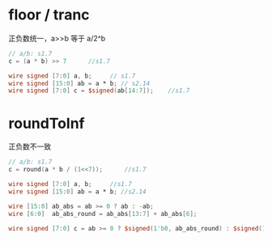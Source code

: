 
# floor / tranc
正负数统一，a>>b 等于 a/2^b

```c
// a/b: s1.7
c = (a * b) >> 7      //s1.7
```

```verilog
wire signed [7:0] a, b;     // s1.7
wire signed [15:0] ab = a * b; // s2.14
wire signed [7:0] c = $signed(ab[14:7]);    //s1.7
```

# roundToInf
正负数不一致

```c
// a/b: s1.7
c = round(a * b / (1<<7));      //s1.7
```

```verilog
wire signed [7:0] a, b;     //s1.7
wire signed [15:0] ab = a * b; //s2.14

wire [15:0] ab_abs = ab >= 0 ? ab : -ab;
wire [6:0]  ab_abs_round = ab_abs[13:7] + ab_abs[6];

wire signed [7:0] c = ab >= 0 ? $signed(1'b0, ab_abs_round) : $signed(1'b1, -ab_abs_round);
```

